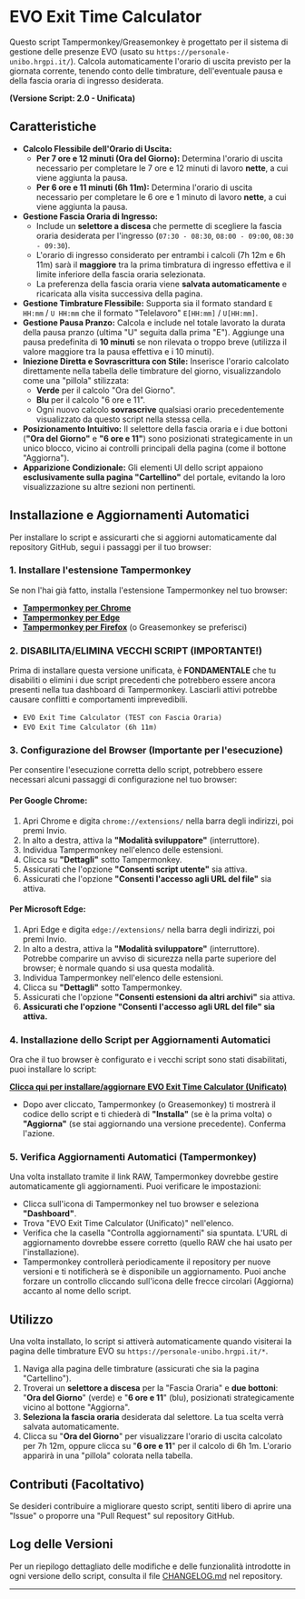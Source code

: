 # EVO Exit Time Calculator

Questo script Tampermonkey/Greasemonkey è progettato per il sistema di gestione delle presenze EVO (usato su `https://personale-unibo.hrgpi.it/`). Calcola automaticamente l'orario di uscita previsto per la giornata corrente, tenendo conto delle timbrature, dell'eventuale pausa e della fascia oraria di ingresso desiderata.

**(Versione Script: 2.0 - Unificata)**

## Caratteristiche

* **Calcolo Flessibile dell'Orario di Uscita:**
    * **Per 7 ore e 12 minuti (Ora del Giorno):** Determina l'orario di uscita necessario per completare le 7 ore e 12 minuti di lavoro **nette**, a cui viene aggiunta la pausa.
    * **Per 6 ore e 11 minuti (6h 11m):** Determina l'orario di uscita necessario per completare le 6 ore e 1 minuto di lavoro **nette**, a cui viene aggiunta la pausa.
* **Gestione Fascia Oraria di Ingresso:**
    * Include un **selettore a discesa** che permette di scegliere la fascia oraria desiderata per l'ingresso (`07:30 - 08:30`, `08:00 - 09:00`, `08:30 - 09:30`).
    * L'orario di ingresso considerato per entrambi i calcoli (7h 12m e 6h 11m) sarà il **maggiore** tra la prima timbratura di ingresso effettiva e il limite inferiore della fascia oraria selezionata.
    * La preferenza della fascia oraria viene **salvata automaticamente** e ricaricata alla visita successiva della pagina.
* **Gestione Timbrature Flessibile:** Supporta sia il formato standard `E HH:mm` / `U HH:mm` che il formato "Telelavoro" `E[HH:mm]` / `U[HH:mm]`.
* **Gestione Pausa Pranzo:** Calcola e include nel totale lavorato la durata della pausa pranzo (ultima "U" seguita dalla prima "E"). Aggiunge una pausa predefinita di **10 minuti** se non rilevata o troppo breve (utilizza il valore maggiore tra la pausa effettiva e i 10 minuti).
* **Iniezione Diretta e Sovrascrittura con Stile:** Inserisce l'orario calcolato direttamente nella tabella delle timbrature del giorno, visualizzandolo come una "pillola" stilizzata:
    * **Verde** per il calcolo "Ora del Giorno".
    * **Blu** per il calcolo "6 ore e 11".
    * Ogni nuovo calcolo **sovrascrive** qualsiasi orario precedentemente visualizzato da questo script nella stessa cella.
* **Posizionamento Intuitivo:** Il selettore della fascia oraria e i due bottoni (**"Ora del Giorno"** e **"6 ore e 11"**) sono posizionati strategicamente in un unico blocco, vicino ai controlli principali della pagina (come il bottone "Aggiorna").
* **Apparizione Condizionale:** Gli elementi UI dello script appaiono **esclusivamente sulla pagina "Cartellino"** del portale, evitando la loro visualizzazione su altre sezioni non pertinenti.

## Installazione e Aggiornamenti Automatici

Per installare lo script e assicurarti che si aggiorni automaticamente dal repository GitHub, segui i passaggi per il tuo browser:

### 1. Installare l'estensione Tampermonkey

Se non l'hai già fatto, installa l'estensione Tampermonkey nel tuo browser:

* **[Tampermonkey per Chrome](https://chrome.google.com/webstore/detail/tampermonkey/dhdgffkkebhmkfjojejmpbldmpobfkfo)**
* **[Tampermonkey per Edge](https://microsoftedge.microsoft.com/addons/detail/tampermonkey/iikmkjmpbldmmepgdkmfapfmccmocdkf)**
* **[Tampermonkey per Firefox](https://addons.mozilla.org/it/firefox/addon/tampermonkey/)** (o Greasemonkey se preferisci)

### 2. **DISABILITA/ELIMINA VECCHI SCRIPT (IMPORTANTE!)**

Prima di installare questa versione unificata, è **FONDAMENTALE** che tu disabiliti o elimini i due script precedenti che potrebbero essere ancora presenti nella tua dashboard di Tampermonkey. Lasciarli attivi potrebbe causare conflitti e comportamenti imprevedibili.

* `EVO Exit Time Calculator (TEST con Fascia Oraria)`
* `EVO Exit Time Calculator (6h 11m)`

### 3. Configurazione del Browser (Importante per l'esecuzione)

Per consentire l'esecuzione corretta dello script, potrebbero essere necessari alcuni passaggi di configurazione nel tuo browser:

#### Per Google Chrome:

1.  Apri Chrome e digita `chrome://extensions/` nella barra degli indirizzi, poi premi Invio.
2.  In alto a destra, attiva la **"Modalità sviluppatore"** (interruttore).
3.  Individua Tampermonkey nell'elenco delle estensioni.
4.  Clicca su **"Dettagli"** sotto Tampermonkey.
5.  Assicurati che l'opzione **"Consenti script utente"** sia attiva.
6.  Assicurati che l'opzione **"Consenti l'accesso agli URL del file"** sia attiva.

#### Per Microsoft Edge:

1.  Apri Edge e digita `edge://extensions/` nella barra degli indirizzi, poi premi Invio.
2.  In alto a destra, attiva la **"Modalità sviluppatore"** (interruttore). Potrebbe comparire un avviso di sicurezza nella parte superiore del browser; è normale quando si usa questa modalità.
3.  Individua Tampermonkey nell'elenco delle estensioni.
4.  Clicca su **"Dettagli"** sotto Tampermonkey.
5.  Assicurati che l'opzione **"Consenti estensioni da altri archivi"** sia attiva.
6.  **Assicurati che l'opzione "Consenti l'accesso agli URL del file" sia attiva.**

### 4. Installazione dello Script per Aggiornamenti Automatici

Ora che il tuo browser è configurato e i vecchi script sono stati disabilitati, puoi installare lo script:

[**Clicca qui per installare/aggiornare EVO Exit Time Calculator (Unificato)**](https://raw.githubusercontent.com/stefano-salvatore7/evo-exit-time-calc/main/evo-exit-time-calculator.user.js)

* Dopo aver cliccato, Tampermonkey (o Greasemonkey) ti mostrerà il codice dello script e ti chiederà di **"Installa"** (se è la prima volta) o **"Aggiorna"** (se stai aggiornando una versione precedente). Conferma l'azione.

### 5. Verifica Aggiornamenti Automatici (Tampermonkey)

Una volta installato tramite il link RAW, Tampermonkey dovrebbe gestire automaticamente gli aggiornamenti. Puoi verificare le impostazioni:

* Clicca sull'icona di Tampermonkey nel tuo browser e seleziona **"Dashboard"**.
* Trova "EVO Exit Time Calculator (Unificato)" nell'elenco.
* Verifica che la casella "Controlla aggiornamenti" sia spuntata. L'URL di aggiornamento dovrebbe essere corretto (quello RAW che hai usato per l'installazione).
* Tampermonkey controllerà periodicamente il repository per nuove versioni e ti notificherà se è disponibile un aggiornamento. Puoi anche forzare un controllo cliccando sull'icona delle frecce circolari (Aggiorna) accanto al nome dello script.

## Utilizzo

Una volta installato, lo script si attiverà automaticamente quando visiterai la pagina delle timbrature EVO su `https://personale-unibo.hrgpi.it/*`.

1.  Naviga alla pagina delle timbrature (assicurati che sia la pagina "Cartellino").
2.  Troverai un **selettore a discesa** per la "Fascia Oraria" e **due bottoni**: "**Ora del Giorno**" (verde) e "**6 ore e 11**" (blu), posizionati strategicamente vicino al bottone "Aggiorna".
3.  **Seleziona la fascia oraria** desiderata dal selettore. La tua scelta verrà salvata automaticamente.
4.  Clicca su "**Ora del Giorno**" per visualizzare l'orario di uscita calcolato per 7h 12m, oppure clicca su "**6 ore e 11**" per il calcolo di 6h 1m. L'orario apparirà in una "pillola" colorata nella tabella.

## Contributi (Facoltativo)

Se desideri contribuire a migliorare questo script, sentiti libero di aprire una "Issue" o proporre una "Pull Request" sul repository GitHub.

## Log delle Versioni

Per un riepilogo dettagliato delle modifiche e delle funzionalità introdotte in ogni versione dello script, consulta il file [CHANGELOG.md](CHANGELOG.md) nel repository.

---
